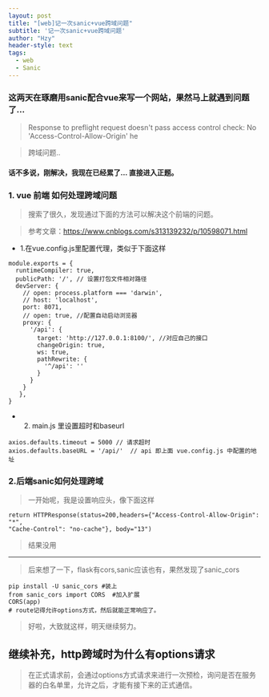 ```yaml
---
layout: post
title: "[web]记一次sanic+vue跨域问题"
subtitle: '记一次sanic+vue跨域问题'
author: "Hzy"
header-style: text
tags:
  - web
  - Sanic
---
```



### 这两天在琢磨用sanic配合vue来写一个网站，果然马上就遇到问题了...


> Response to preflight request doesn't pass access control check: No 'Access-Control-Allow-Origin' he

>跨域问题..


#### 话不多说，刚解决，我现在已经累了... 直接进入正题。


### 1. vue 前端 如何处理跨域问题

> 搜索了很久，发现通过下面的方法可以解决这个前端的问题。

> 参考文章：https://www.cnblogs.com/s313139232/p/10598071.html

* 1.在vue.config.js里配置代理，类似于下面这样

```
module.exports = {
  runtimeCompiler: true,
  publicPath: '/', // 设置打包文件相对路径
  devServer: {
    // open: process.platform === 'darwin',
    // host: 'localhost',
    port: 8071,
    // open: true, //配置自动启动浏览器
    proxy: {
      '/api': {
        target: 'http://127.0.0.1:8100/', //对应自己的接口
        changeOrigin: true,
        ws: true,
        pathRewrite: {
          '^/api': ''
        }
      }
    }
   },
}
```

* 2. main.js 里设置超时和baseurl

```
axios.defaults.timeout = 5000 // 请求超时
axios.defaults.baseURL = '/api/'  // api 即上面 vue.config.js 中配置的地址
```

### 2.后端sanic如何处理跨域

> 一开始呢，我是设置响应头，像下面这样

```
return HTTPResponse(status=200,headers={"Access-Control-Allow-Origin": "*",
"Cache-Control": "no-cache"}, body="13")
```

> 结果没用

-----

> 后来想了一下，flask有cors,sanic应该也有，果然发现了sanic_cors

```
pip install -U sanic_cors #装上
from sanic_cors import CORS  #加入扩展
CORS(app)
# route记得允许options方式，然后就能正常响应了。
```

> 好啦，大致就这样，明天继续努力。



## 继续补充，http跨域时为什么有options请求
>在正式请求前，会通过options方式请求来进行一次预检，询问是否在服务器的白名单里，允许之后，才能有接下来的正式通信。
